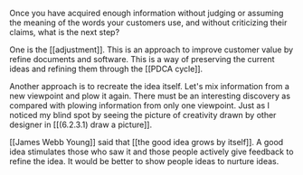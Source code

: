 
Once you have acquired enough information without judging or assuming the meaning of the words your customers use, and without criticizing their claims, what is the next step?

One is the [[adjustment]]. This is an approach to improve customer value by refine documents and software. This is a way of preserving the current ideas and refining them through the [[PDCA cycle]].

Another approach is to recreate the idea itself. Let's mix information from a new viewpoint and plow it again. There must be an interesting discovery as compared with plowing information from only one viewpoint. Just as I noticed my blind spot by seeing the picture of creativity drawn by other designer in [[(6.2.3.1) draw a picture]].

[[James Webb Young]] said that [[the good idea grows by itself]]. A good idea stimulates those who saw it and those people actively give feedback to refine the idea. It would be better to show people ideas to nurture ideas.
